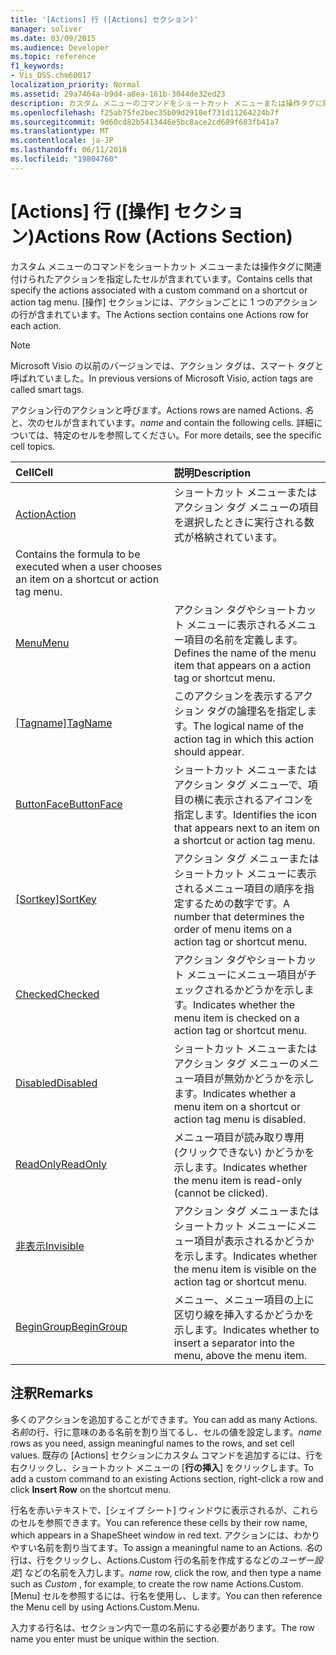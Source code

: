 ```yaml
---
title: '[Actions] 行 ([Actions] セクション)'
manager: soliver
ms.date: 03/09/2015
ms.audience: Developer
ms.topic: reference
f1_keywords:
- Vis_DSS.chm60017
localization_priority: Normal
ms.assetid: 29a7464a-b9d4-a8ea-161b-3044de32ed23
description: カスタム メニューのコマンドをショートカット メニューまたは操作タグに関連付けられたアクションを指定したセルが含まれています。 [操作] セクションには、アクションごとに 1 つのアクションの行が含まれています。
ms.openlocfilehash: f25ab75fe2bec35b09d2910ef731d11264224b7f
ms.sourcegitcommit: 9d60cd82b5413446e5bc8ace2cd689f683fb41a7
ms.translationtype: MT
ms.contentlocale: ja-JP
ms.lasthandoff: 06/11/2018
ms.locfileid: "19804760"
---
```

# <a name="actions-row-actions-section"></a><span data-ttu-id="84816-104">[Actions] 行 ([操作] セクション)</span><span class="sxs-lookup"><span data-stu-id="84816-104">Actions Row (Actions Section)</span></span>

<span data-ttu-id="84816-105">カスタム メニューのコマンドをショートカット メニューまたは操作タグに関連付けられたアクションを指定したセルが含まれています。</span><span class="sxs-lookup"><span data-stu-id="84816-105">Contains cells that specify the actions associated with a custom command on a shortcut or action tag menu.</span></span> <span data-ttu-id="84816-106">[操作] セクションには、アクションごとに 1 つのアクションの行が含まれています。</span><span class="sxs-lookup"><span data-stu-id="84816-106">The Actions section contains one Actions row for each action.</span></span>
  
> [!NOTE]
> <span data-ttu-id="84816-107">Microsoft Visio の以前のバージョンでは、アクション タグは、スマート タグと呼ばれていました。</span><span class="sxs-lookup"><span data-stu-id="84816-107">In previous versions of Microsoft Visio, action tags are called smart tags.</span></span> 
  
<span data-ttu-id="84816-108">アクション行のアクションと呼びます。</span><span class="sxs-lookup"><span data-stu-id="84816-108">Actions rows are named Actions.</span></span> <span data-ttu-id="84816-109">*名*と、次のセルが含まれています。</span><span class="sxs-lookup"><span data-stu-id="84816-109">*name*  and contain the following cells.</span></span> <span data-ttu-id="84816-110">詳細については、特定のセルを参照してください。</span><span class="sxs-lookup"><span data-stu-id="84816-110">For more details, see the specific cell topics.</span></span> 
  
|<span data-ttu-id="84816-111">**Cell**</span><span class="sxs-lookup"><span data-stu-id="84816-111">**Cell**</span></span>|<span data-ttu-id="84816-112">**説明**</span><span class="sxs-lookup"><span data-stu-id="84816-112">**Description**</span></span>|
|:-----|:-----|
|[<span data-ttu-id="84816-113">Action</span><span class="sxs-lookup"><span data-stu-id="84816-113">Action</span></span>](action-cell-actions-section.md) <br/> |<span data-ttu-id="84816-114">ショートカット メニューまたはアクション タグ メニューの項目を選択したときに実行される数式が格納されています。
</span><span class="sxs-lookup"><span data-stu-id="84816-114">Contains the formula to be executed when a user chooses an item on a shortcut or action tag menu.</span></span>  <br/> |
|[<span data-ttu-id="84816-115">Menu</span><span class="sxs-lookup"><span data-stu-id="84816-115">Menu</span></span>](menu-cell-actions-section.md) <br/> |<span data-ttu-id="84816-116">アクション タグやショートカット メニューに表示されるメニュー項目の名前を定義します。</span><span class="sxs-lookup"><span data-stu-id="84816-116">Defines the name of the menu item that appears on a action tag or shortcut menu.</span></span>  <br/> |
|<span data-ttu-id="84816-117">[[Tagname]](tagname-cell-actions-section.md)</span><span class="sxs-lookup"><span data-stu-id="84816-117">[TagName](tagname-cell-actions-section.md)</span></span> <br/> |<span data-ttu-id="84816-118">このアクションを表示するアクション タグの論理名を指定します。</span><span class="sxs-lookup"><span data-stu-id="84816-118">The logical name of the action tag in which this action should appear.</span></span>  <br/> |
|[<span data-ttu-id="84816-119">ButtonFace</span><span class="sxs-lookup"><span data-stu-id="84816-119">ButtonFace</span></span>](buttonface-cell-actions-section.md) <br/> |<span data-ttu-id="84816-120">ショートカット メニューまたはアクション タグ メニューで、項目の横に表示されるアイコンを指定します。</span><span class="sxs-lookup"><span data-stu-id="84816-120">Identifies the icon that appears next to an item on a shortcut or action tag menu.</span></span>  <br/> |
|<span data-ttu-id="84816-121">[[Sortkey]](sortkey-cell-actions-section.md)</span><span class="sxs-lookup"><span data-stu-id="84816-121">[SortKey](sortkey-cell-actions-section.md)</span></span> <br/> |<span data-ttu-id="84816-122">アクション タグ メニューまたはショートカット メニューに表示されるメニュー項目の順序を指定するための数字です。</span><span class="sxs-lookup"><span data-stu-id="84816-122">A number that determines the order of menu items on a action tag or shortcut menu.</span></span>  <br/> |
|[<span data-ttu-id="84816-123">Checked</span><span class="sxs-lookup"><span data-stu-id="84816-123">Checked</span></span>](checked-cell-actions-section.md) <br/> |<span data-ttu-id="84816-124">アクション タグやショートカット メニューにメニュー項目がチェックされるかどうかを示します。</span><span class="sxs-lookup"><span data-stu-id="84816-124">Indicates whether the menu item is checked on a action tag or shortcut menu.</span></span>  <br/> |
|[<span data-ttu-id="84816-125">Disabled</span><span class="sxs-lookup"><span data-stu-id="84816-125">Disabled</span></span>](disabled-cell-actions-section.md) <br/> |<span data-ttu-id="84816-126">ショートカット メニューまたはアクション タグ メニューのメニュー項目が無効かどうかを示します。</span><span class="sxs-lookup"><span data-stu-id="84816-126">Indicates whether a menu item on a shortcut or action tag menu is disabled.</span></span>  <br/> |
|[<span data-ttu-id="84816-127">ReadOnly</span><span class="sxs-lookup"><span data-stu-id="84816-127">ReadOnly</span></span>](readonly-cell-actions-section.md) <br/> |<span data-ttu-id="84816-128">メニュー項目が読み取り専用 (クリックできない) かどうかを示します。</span><span class="sxs-lookup"><span data-stu-id="84816-128">Indicates whether the menu item is read-only (cannot be clicked).</span></span>  <br/> |
|[<span data-ttu-id="84816-129">非表示</span><span class="sxs-lookup"><span data-stu-id="84816-129">Invisible</span></span>](invisible-cell-actions-section.md) <br/> |<span data-ttu-id="84816-130">アクション タグ メニューまたはショートカット メニューにメニュー項目が表示されるかどうかを示します。</span><span class="sxs-lookup"><span data-stu-id="84816-130">Indicates whether the menu item is visible on the action tag or shortcut menu.</span></span>  <br/> |
|[<span data-ttu-id="84816-131">BeginGroup</span><span class="sxs-lookup"><span data-stu-id="84816-131">BeginGroup</span></span>](begingroup-cell-actions-section.md) <br/> |<span data-ttu-id="84816-132">メニュー、メニュー項目の上に区切り線を挿入するかどうかを示します。</span><span class="sxs-lookup"><span data-stu-id="84816-132">Indicates whether to insert a separator into the menu, above the menu item.</span></span>  <br/> |
   
## <a name="remarks"></a><span data-ttu-id="84816-133">注釈</span><span class="sxs-lookup"><span data-stu-id="84816-133">Remarks</span></span>

 <span data-ttu-id="84816-134">多くのアクションを追加することができます。</span><span class="sxs-lookup"><span data-stu-id="84816-134">You can add as many Actions.</span></span>  <span data-ttu-id="84816-135">*名前*の行、行に意味のある名前を割り当てるし、セルの値を設定します。</span><span class="sxs-lookup"><span data-stu-id="84816-135">*name*  rows as you need, assign meaningful names to the rows, and set cell values.</span></span> <span data-ttu-id="84816-136">既存の [Actions] セクションにカスタム コマンドを追加するには、行を右クリックし、ショートカット メニューの [**行の挿入**] をクリックします。</span><span class="sxs-lookup"><span data-stu-id="84816-136">To add a custom command to an existing Actions section, right-click a row and click **Insert Row** on the shortcut menu.</span></span> 
  
<span data-ttu-id="84816-137">行名を赤いテキストで、[シェイプ シート] ウィンドウに表示されるが、これらのセルを参照できます。</span><span class="sxs-lookup"><span data-stu-id="84816-137">You can reference these cells by their row name, which appears in a ShapeSheet window in red text.</span></span> <span data-ttu-id="84816-138">アクションには、わかりやすい名前を割り当てます。</span><span class="sxs-lookup"><span data-stu-id="84816-138">To assign a meaningful name to an Actions.</span></span> <span data-ttu-id="84816-139">*名*の行は、行をクリックし、Actions.Custom 行の名前を作成するなどの*ユーザー設定*] などの名前を入力します。</span><span class="sxs-lookup"><span data-stu-id="84816-139">*name*  row, click the row, and then type a name such as  *Custom*  , for example, to create the row name Actions.Custom.</span></span> <span data-ttu-id="84816-140">[Menu] セルを参照するには、行名を使用し、します。</span><span class="sxs-lookup"><span data-stu-id="84816-140">You can then reference the Menu cell by using Actions.Custom.Menu.</span></span> 
  
<span data-ttu-id="84816-141">入力する行名は、セクション内で一意の名前にする必要があります。</span><span class="sxs-lookup"><span data-stu-id="84816-141">The row name you enter must be unique within the section.</span></span>
  

